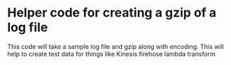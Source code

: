 # Helper code for creating a gzip of a log file

This code will take a sample log file and gzip along with encoding. This will help to create test data for things like Kinesis firehose lambda transform